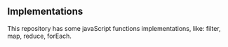 ## Implementations

This repository has some javaScript functions implementations, like: filter, map, reduce, forEach.
